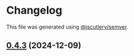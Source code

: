 # Changelog

This file was generated using [@jscutlery/semver](https://github.com/jscutlery/semver).

## [0.4.3](https://github.com/Sitecore-PD/sitecore.cloudsdk.js/compare/utils-0.4.2...utils-0.4.3) (2024-12-09)
